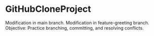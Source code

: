 # GitHubCloneProject
Modification in main branch.
Modification in feature-greeting branch.
Objective: Practice branching, committing, and resolving conflicts.
